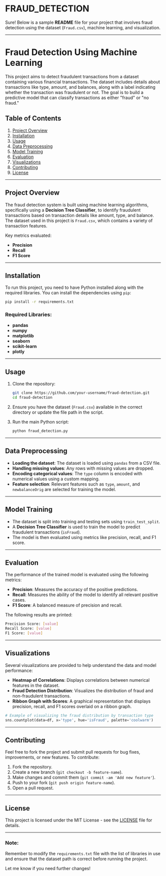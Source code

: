 ﻿# FRAUD_DETECTION
Sure! Below is a sample **README** file for your project that involves fraud detection using the dataset (`Fraud.csv`), machine learning, and visualization.

---

# Fraud Detection Using Machine Learning

This project aims to detect fraudulent transactions from a dataset containing various financial transactions. The dataset includes details about transactions like type, amount, and balances, along with a label indicating whether the transaction was fraudulent or not. The goal is to build a predictive model that can classify transactions as either "fraud" or "no fraud."

## Table of Contents
1. [Project Overview](#project-overview)
2. [Installation](#installation)
3. [Usage](#usage)
4. [Data Preprocessing](#data-preprocessing)
5. [Model Training](#model-training)
6. [Evaluation](#evaluation)
7. [Visualizations](#visualizations)
8. [Contributing](#contributing)
9. [License](#license)

---

## Project Overview

The fraud detection system is built using machine learning algorithms, specifically using a **Decision Tree Classifier**, to identify fraudulent transactions based on transaction details like amount, type, and balance. The dataset used in this project is `Fraud.csv`, which contains a variety of transaction features.

Key metrics evaluated:
- **Precision**
- **Recall**
- **F1 Score**

---

## Installation

To run this project, you need to have Python installed along with the required libraries. You can install the dependencies using `pip`:

```bash
pip install -r requirements.txt
```

### Required Libraries:
- **pandas**
- **numpy**
- **matplotlib**
- **seaborn**
- **scikit-learn**
- **plotly**

---

## Usage

1. Clone the repository:

   ```bash
   git clone https://github.com/your-username/fraud-detection.git
   cd fraud-detection
   ```

2. Ensure you have the dataset (`Fraud.csv`) available in the correct directory or update the file path in the script.

3. Run the main Python script:

   ```bash
   python fraud_detection.py
   ```

---

## Data Preprocessing

- **Loading the dataset**: The dataset is loaded using `pandas` from a CSV file.
- **Handling missing values**: Any rows with missing values are dropped.
- **Encoding categorical values**: The `type` column is encoded with numerical values using a custom mapping.
- **Feature selection**: Relevant features such as `type`, `amount`, and `newbalanceOrig` are selected for training the model.

---

## Model Training

- The dataset is split into training and testing sets using `train_test_split`.
- A **Decision Tree Classifier** is used to train the model to predict fraudulent transactions (`isFraud`).
- The model is then evaluated using metrics like precision, recall, and F1 score.

---

## Evaluation

The performance of the trained model is evaluated using the following metrics:

- **Precision**: Measures the accuracy of the positive predictions.
- **Recall**: Measures the ability of the model to identify all relevant positive cases.
- **F1 Score**: A balanced measure of precision and recall.

The following results are printed:

```bash
Precision Score: [value]
Recall Score: [value]
F1 Score: [value]
```

---

## Visualizations

Several visualizations are provided to help understand the data and model performance:
- **Heatmap of Correlations**: Displays correlations between numerical features in the dataset.
- **Fraud Detection Distribution**: Visualizes the distribution of fraud and non-fraudulent transactions.
- **Ribbon Graph with Scores**: A graphical representation that displays precision, recall, and F1 scores overlaid on a ribbon graph.

```python
# Example of visualizing the fraud distribution by transaction type
sns.countplot(data=df, x='type', hue='isFraud', palette='coolwarm')
```

---

## Contributing

Feel free to fork the project and submit pull requests for bug fixes, improvements, or new features. To contribute:

1. Fork the repository.
2. Create a new branch (`git checkout -b feature-name`).
3. Make changes and commit them (`git commit -am 'Add new feature'`).
4. Push to your fork (`git push origin feature-name`).
5. Open a pull request.

---

## License

This project is licensed under the MIT License - see the [LICENSE](LICENSE) file for details.

---

### Note:
Remember to modify the `requirements.txt` file with the list of libraries in use and ensure that the dataset path is correct before running the project.

Let me know if you need further changes!
